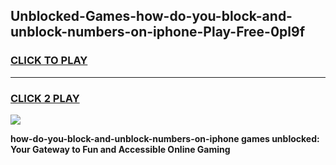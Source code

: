 
## Unblocked-Games-how-do-you-block-and-unblock-numbers-on-iphone-Play-Free-0pl9f
<h3>
<a href="https://premium76.site?title=how-do-you-block-and-unblock-numbers-on-iphone&ref=10A">CLICK TO PLAY</a></h3>
<hr>

<h3>
<a href="https://premium76.site?title=how-do-you-block-and-unblock-numbers-on-iphone&ref=10A">CLICK 2 PLAY</a>
  
</h3>

<a href="https://premium76.site?title=how-do-you-block-and-unblock-numbers-on-iphone&ref=10A"><img src="https://clearcache.store/games.png"></a>


**how-do-you-block-and-unblock-numbers-on-iphone games unblocked: Your Gateway to Fun and Accessible Online Gaming**
